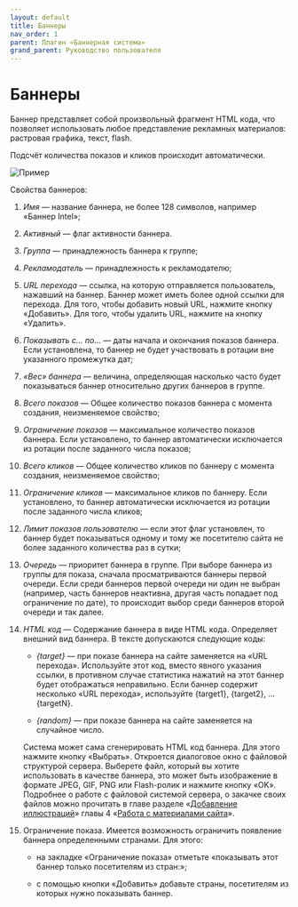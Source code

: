 ```yaml
---
layout: default
title: Баннеры
nav_order: 1
parent: Плагин «Баннерная система»
grand_parent: Руководство пользователя
---
```


# Баннеры

Баннер представляет собой произвольный фрагмент HTML кода, что позволяет использовать любое представление рекламных материалов: растровая графика, текст, flash.

Подсчёт количества показов и кликов происходит автоматически.

![Пример]({{site.baseurl}}/images/p-3.png)

Свойства баннеров:

1. *Имя* — название баннера, не более 128 символов, например «Баннер Intel»;

2. *Активный* — флаг активности баннера.

3. *Группа* — принадлежность баннера к группе;

4. *Рекламодатель* — принадлежность к рекламодателю;

5. *URL перехода* — ссылка, на которую отправляется пользователь, нажавший на баннер. Баннер может иметь более одной ссылки для перехода. Для того, чтобы добавить новый URL, нажмите кнопку «Добавить». Для того, чтобы удалить URL, нажмите на кнопку «Удалить».

6. *Показывать с… по…* — даты начала и окончания показов баннера. Если установлена, то баннер не будет участвовать в ротации вне указанного промежутка дат;

7. *«Вес» баннера* — величина, определяющая насколько часто будет показываться баннер относительно других баннеров в группе.

8. *Всего показов* — Общее количество показов баннера с момента создания, неизменяемое свойство;

9. *Ограничение показов* — максимальное количество показов баннера. Если установлено, то баннер автоматически исключается из ротации после заданного числа показов;

10. *Всего кликов* — Общее количество кликов по баннеру с момента создания, неизменяемое свойство;

11. *Ограничение кликов* — максимальное кликов по баннеру. Если установлено, то баннер автоматически исключается из ротации после заданного числа кликов;

12. *Лимит показов пользователю* — если этот флаг установлен, то баннер будет показываться одному и тому же посетителю сайта не более заданного количества раз в сутки;

13. *Очередь* — приоритет баннера в группе. При выборе баннера из группы для показа, сначала просматриваются баннеры первой очереди. Если среди баннеров первой очереди ни один не выбран (например, часть баннеров неактивна, другая часть попадает под ограничение по дате), то происходит выбор среди баннеров второй очереди и так далее.

14. *HTML код* — Содержание баннера в виде HTML кода. Определяет внешний вид баннера. В тексте допускаются следующие коды:

	* *{target}* — при показе баннера на сайте заменяется на «URL перехода». Используйте этот код, вместо явного указания ссылки, в противном случае статистика нажатий на этот баннер будет отображаться неправильно. Если баннер содержит несколько «URL перехода», используйте {target1}, {target2}, ... {targetN}.

	* *{random}* — при показе баннера на сайте заменяется на случайное число.

	Система может сама сгенерировать HTML код баннера. Для этого нажмите кнопку «Выбрать». Откроется диалоговое окно с файловой структурой сервера. Выберете файл, который вы хотите использовать в качестве баннера, это может быть изображение в формате JPEG, GIF, PNG или Flash-ролик и нажмите кнопку «OK». Подробнее о работе с файловой системой сервера, о закачке своих файлов можно прочитать в главе разделе «[Добавление иллюстраций]({{site.baseurl}}/docs/user-guide/content/vis-1.html)» главы 4 «[Работа с материалами сайта]({{site.baseurl}}/docs/user-guide/content)».

15. Ограничение показа. Имеется возможность ограничить появление баннера определенными странами. Для этого:

	* на закладке «Ограничение показа» отметьте «показывать этот баннер только посетителям из стран:»;

	* с помощью кнопки «Добавить» добавьте страны, посетителям из которых нужно показывать баннер.